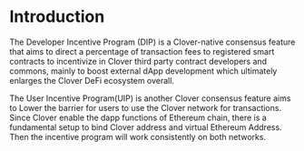 # Introduction

The Developer Incentive Program (DIP) is a Clover-native consensus feature that aims to direct a percentage of transaction fees to registered smart contracts to incentivize in Clover third party contract developers and commons, mainly to boost external dApp development which ultimately enlarges the Clover DeFi ecosystem overall.

The User Incentive Program(UIP) is another Clover consensus feature aims to Lower the barrier for users to use the Clover network for transactions. Since Clover enable the dapp functions of Ethereum chain, there is a fundamental setup to bind Clover address and virtual Ethereum Address. Then the incentive program will work consistently on both networks.
